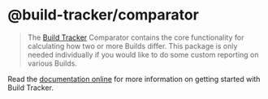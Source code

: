 # @build-tracker/comparator

> The [Build Tracker](https://buildtracker.dev) Comparator contains the core functionality for calculating how two or more Builds differ. This package is only needed individually if you would like to do some custom reporting on various Builds.

Read the [documentation online](https://buildtracker.dev/docs/packages/comparator) for more information on getting started with Build Tracker.
